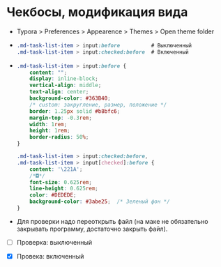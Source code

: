 # Чекбосы, модификация вида

* Typora > Preferences > Appearence > Themes > Open theme folder

* ```css
  .md-task-list-item > input:before          # Выключенный
  .md-task-list-item > input:checked:before  # Включенный
  ```

* ```css
  .md-task-list-item > input:before {
      content: "";
      display: inline-block;
      vertical-align: middle;
      text-align: center;
      background-color: #363B40;
      /* custom: закругление, размер, положение */
      border: 1.25px solid #b8bfc6;
      margin-top: -0.3rem;
      width: 1rem;
      height: 1rem;
      border-radius: 50%;
  }
  ```

  ```css
  .md-task-list-item > input:checked:before,
  .md-task-list-item > input[checked]:before {
      content: '\221A';
      /*◘*/
      font-size: 0.625rem;
      line-height: 0.625rem;
      color: #DEDEDE;
      background-color: #3abe25;  /* Зеленый фон */
  }
  ```

* Для проверки надо переоткрыть файл (на маке не обязательно закрывать программу, достаточно закрыть файл).

- [ ] Проверка: выключенный
- [x] Провека: включенный

